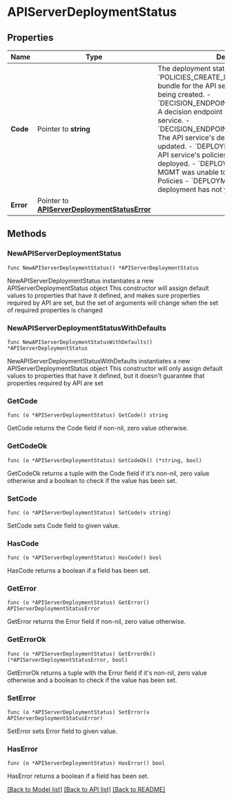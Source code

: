 # APIServerDeploymentStatus

## Properties

Name | Type | Description | Notes
------------ | ------------- | ------------- | -------------
**Code** | Pointer to **string** | The deployment status code. - &#x60;POLICIES_CREATE_IN_PROGRESS&#x60; The policy bundle for the API service&#39;s managed policies is being created. - &#x60;DECISION_ENDPOINT_CREATE_IN_PROGRESS&#x60; A decision endpoint is being created for the API service. - &#x60;DECISION_ENDPOINT_UPDATE_IN_PROGRESS&#x60; The API service&#39;s decision endpoint is being updated. - &#x60;DEPLOYMENT_SUCCESSFUL&#x60; The API service&#39;s policies have been successfully deployed. - &#x60;DEPLOYMENT_FAILED&#x60; HAP-MGMT was unable to deploy the API service&#39;s Policies - &#x60;DEPLOYMENT_UNINITIALIZED&#x60; A deployment has not yet been attempted.  | [optional] 
**Error** | Pointer to [**APIServerDeploymentStatusError**](APIServerDeploymentStatusError.md) |  | [optional] 

## Methods

### NewAPIServerDeploymentStatus

`func NewAPIServerDeploymentStatus() *APIServerDeploymentStatus`

NewAPIServerDeploymentStatus instantiates a new APIServerDeploymentStatus object
This constructor will assign default values to properties that have it defined,
and makes sure properties required by API are set, but the set of arguments
will change when the set of required properties is changed

### NewAPIServerDeploymentStatusWithDefaults

`func NewAPIServerDeploymentStatusWithDefaults() *APIServerDeploymentStatus`

NewAPIServerDeploymentStatusWithDefaults instantiates a new APIServerDeploymentStatus object
This constructor will only assign default values to properties that have it defined,
but it doesn't guarantee that properties required by API are set

### GetCode

`func (o *APIServerDeploymentStatus) GetCode() string`

GetCode returns the Code field if non-nil, zero value otherwise.

### GetCodeOk

`func (o *APIServerDeploymentStatus) GetCodeOk() (*string, bool)`

GetCodeOk returns a tuple with the Code field if it's non-nil, zero value otherwise
and a boolean to check if the value has been set.

### SetCode

`func (o *APIServerDeploymentStatus) SetCode(v string)`

SetCode sets Code field to given value.

### HasCode

`func (o *APIServerDeploymentStatus) HasCode() bool`

HasCode returns a boolean if a field has been set.

### GetError

`func (o *APIServerDeploymentStatus) GetError() APIServerDeploymentStatusError`

GetError returns the Error field if non-nil, zero value otherwise.

### GetErrorOk

`func (o *APIServerDeploymentStatus) GetErrorOk() (*APIServerDeploymentStatusError, bool)`

GetErrorOk returns a tuple with the Error field if it's non-nil, zero value otherwise
and a boolean to check if the value has been set.

### SetError

`func (o *APIServerDeploymentStatus) SetError(v APIServerDeploymentStatusError)`

SetError sets Error field to given value.

### HasError

`func (o *APIServerDeploymentStatus) HasError() bool`

HasError returns a boolean if a field has been set.


[[Back to Model list]](../README.md#documentation-for-models) [[Back to API list]](../README.md#documentation-for-api-endpoints) [[Back to README]](../README.md)


